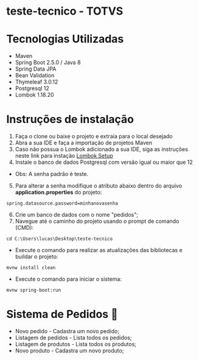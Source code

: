 # teste-tecnico - TOTVS 

# Tecnologias Utilizadas #
- Maven
- Spring Boot 2.5.0 / Java 8
- Spring Data JPA
- Bean Validation
- Thymeleaf 3.0.12
- Postgresql 12
- Lombok 1.18.20

# Instruções de instalação #
1. Faça o clone ou baixe o projeto e extraia para o local desejado
2. Abra a sua IDE e faça a importação de projetos Maven
3. Caso não possua o Lombok adicionado a sua IDE, siga as instruções neste link para instação [Lombok Setup](https://projectlombok.org/setup/eclipse)
4. Instale o banco de dados Postgresql com versão igual ou maior que 12 
- Obs: A senha padrão é teste.
5. Para alterar a senha modifique o atributo abaixo dentro do arquivo <b>application.properties</b> do projeto:
```
spring.datasource.password=minhanovasenha
```
6. Crie um banco de dados com o nome "pedidos";
7. Navegue até o caminho do projeto usando o prompt de comando (CMD):
```
cd C:\Users\lucas\Desktop\teste-tecnico
```
- Execute o comando para realizar as atualizações das bibliotecas e buildar o projeto: 
```
mvnw install clean
```
- Execute o comando para iniciar o sistema: 
```
mvnw spring-boot:run
```

# Sistema de Pedidos :department_store: # 
- Novo pedido - Cadastra um novo pedido;
- Listagem de pedidos - Lista todos os pedidos;
- Listagem de produtos - Lista todos os produtos;
- Novo produto - Cadastra um novo produto;
